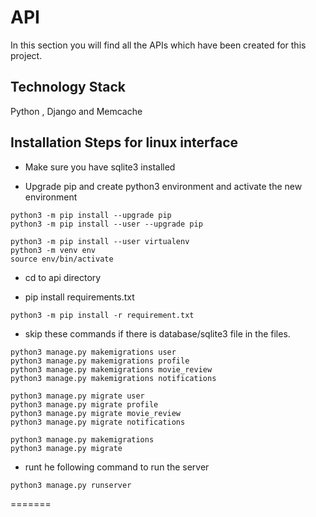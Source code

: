 # API
In this section you will find all the APIs which have been created for this project. 

## Technology Stack
Python , Django and Memcache

## Installation Steps for linux interface

- Make sure you have sqlite3 installed

- Upgrade pip and create python3 environment and activate the new environment
```(bash)
python3 -m pip install --upgrade pip
python3 -m pip install --user --upgrade pip

python3 -m pip install --user virtualenv
python3 -m venv env
source env/bin/activate
```

- cd to api directory

- pip install requirements.txt
```(bash)
python3 -m pip install -r requirement.txt
```

- skip these commands if there is database/sqlite3 file in the files.
```(bash)
python3 manage.py makemigrations user
python3 manage.py makemigrations profile
python3 manage.py makemigrations movie_review
python3 manage.py makemigrations notifications

python3 manage.py migrate user
python3 manage.py migrate profile
python3 manage.py migrate movie_review
python3 manage.py migrate notifications

python3 manage.py makemigrations
python3 manage.py migrate
```

- runt he following command to run the server
```(bash)
python3 manage.py runserver
```
=======

